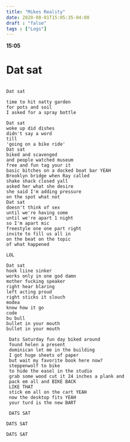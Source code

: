 ```yaml
---
title: "Mikes Reality"
date: 2020-08-01T15:05:35-04:00
draft : "false"
tags : ["Logs"]
---
```


<!--more-->

**15:05**

# Dat sat


```

Dat sat

time to hit natty garden
for pots and soil
I asked for a spray bottle

Dat sat
woke up did dishes
didn't say a word
till
'going on a bike ride'
Dat sat
biked and scavenged
and people watched museum
free and fun tag your it
basic bitches on a docked boat bar YEAH
Brooklyn bridge when Ray called
shake shack closed yall
asked her what she desire
she said I'm adding pressure
on the spot what not
Dat sat
doesn't think of sex
until we're having some
until we're apart 1 night
so I'm apart mic
freestyle one one part right
invite to fill us all in
on the beat on the topic
of what happened

LOL

Dat sat
hook liine sinker
works only in one god damn
mother fucking speaker
right hear blaring
left acting proud
right sticks it slouch
modea
know how it go
code
bu bull
bullet in your mouth
bullet in your mouth

 Dats Saturday fun day biked around
 found helen a present
 dominican let me in the building
 I got huge sheets of paper
 but wait my favorite book here now?
 steppenwolf to bike
 to hide the easel in the studio
 grab some wood cut it 24 inches a plank and
 pack em all and BIKE BACK
 LIKE THAT
 stick em all on the cart YEAH
 now the desktop fits YEAH
 your turd is the new BART

 DATS SAT

DATS SAT

DATS SAT


```

<!--

| Dailies        | Questions           | Answers  |
| ------------- |:-------------:| -----:|
| Read()      | *What did you read?* | X |
| Write()      | *What did you write?*      |   X |
| Create() | *What did you make?*      |    X |
| Exercise() | *Dance workout (or otherwise?)*      |    X |
| Audio() | *You recorded what:*      |    X |
| Video() | *You filmed what:*      |    X |
| Finish() | *You bounced what track:*      |    X |
| Live() | *You sang what live:*      |    X |
| Finish2() | *You made what visuals*      |    X |
| Phone() | *You called who:*      |    X |
| Share() | *Uploaded what to archive:*      |    X |
| PBD() | *You did what for PBD?*      |    X |
| Web() | *You did what to POLIW.AT?*      |    X |
| Love&Legacy() | *You did what for friends/fam?*      |    X |
| God() | *You're grateful for what?*      |    X |
<sub>v1.0</sub>

 -->
